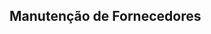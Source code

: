 <html>
  <head>
    <title>Manutenção de Fornecedores</title>
  </head>

  <body>
    <h2>Manutenção de Fornecedores</h2>
  </body>
</html>
